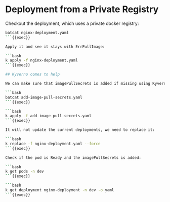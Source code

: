 # Deployment from a Private Registry

Checkout the deployment, which uses a private docker registry:

```bash
batcat nginx-deployment.yaml
```{{exec}}

Apply it and see it stays with ErrPullImage:

```bash
k apply -f nginx-deployment.yaml
```{{exec}}

## Kyverno comes to help

We can make sure that imagePullSecrets is added if missing using Kyverno:

```bash
batcat add-image-pull-secrets.yaml
```{{exec}}

```bash
k apply -f add-image-pull-secrets.yaml
```{{exec}}

It will not update the current deployments, we need to replace it:

```bash
k replace -f nginx-deployment.yaml --force
```{{exec}}

Check if the pod is Ready and the imagePullSecrets is added:

```bash
k get pods -n dev
```{{exec}}

```bash
k get deployment nginx-deployment -n dev -o yaml
```{{exec}}
